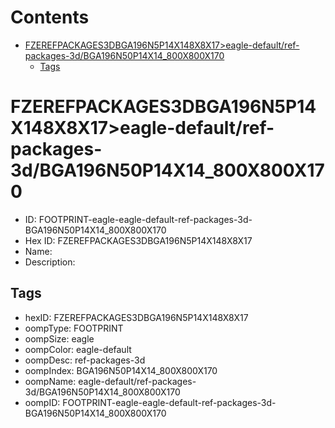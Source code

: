 



Contents
========

* [FZEREFPACKAGES3DBGA196N5P14X148X8X17>eagle-default/ref-packages-3d/BGA196N50P14X14_800X800X170](#fzerefpackages3dbga196n5p14x148x8x17eagle-defaultref-packages-3dbga196n50p14x14_800x800x170)
	* [Tags](#tags)

# FZEREFPACKAGES3DBGA196N5P14X148X8X17>eagle-default/ref-packages-3d/BGA196N50P14X14_800X800X170

- ID: FOOTPRINT-eagle-eagle-default-ref-packages-3d-BGA196N50P14X14_800X800X170
- Hex ID: FZEREFPACKAGES3DBGA196N5P14X148X8X17
- Name: 
- Description: 

## Tags

- hexID: FZEREFPACKAGES3DBGA196N5P14X148X8X17
- oompType: FOOTPRINT
- oompSize: eagle
- oompColor: eagle-default
- oompDesc: ref-packages-3d
- oompIndex: BGA196N50P14X14_800X800X170
- oompName: eagle-default/ref-packages-3d/BGA196N50P14X14_800X800X170
- oompID: FOOTPRINT-eagle-eagle-default-ref-packages-3d-BGA196N50P14X14_800X800X170
